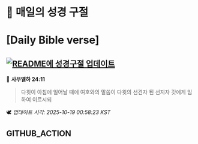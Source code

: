 # 🙏 매일의 성경 구절
# [Daily Bible verse]
## [![README에 성경구절 업데이트](https://github.com/DONGSUKA/first_test/actions/workflows/update-readme-bible.yml/badge.svg)](https://github.com/DONGSUKA/first_test/actions/workflows/update-readme-bible.yml)
<!-- START_BIBLE_VERSE -->
📖 **사무엘하 24:11**
> 다윗이 아침에 일어날 때에 여호와의 말씀이 다윗의 선견자 된 선지자 갓에게 임하여 이르시되

🕊️ _업데이트 시각: 2025-10-19 00:58:23 KST_
  <!-- END_BIBLE_VERSE -->
## GITHUB_ACTION
